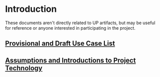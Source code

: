 # Introduction #

These documents aren't directly related to UP artifacts, but may be useful for reference or anyone interested in participating in the project.

## [Provisional and Draft Use Case List](https://docs.google.com/spreadsheet/ccc?key=0AgNsyljoL4iadGpTSkZVS09Bc0NRNFplZllWdkcwU2c) ##

## [Assumptions and Introductions to Project Technology](https://docs.google.com/document/d/1-4bWldm50XU1dD0JfugEBITfugizcCwg4igvHVxyDwc/edit) ##